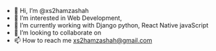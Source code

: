 - 👋 Hi, I’m @xs2hamzashah
- 👀 I’m interested in Web Development, 
- 🌱 I’m currently working with Django python, React Native javaScript
- 💞️ I’m looking to collaborate on 
- 📫 How to reach me xs2hamzashah@gmail.com

<!---
xs2hamzashah/xs2hamzashah is a ✨ special ✨ repository because its `README.md` (this file) appears on your GitHub profile.
You can click the Preview link to take a look at your changes.
--->
